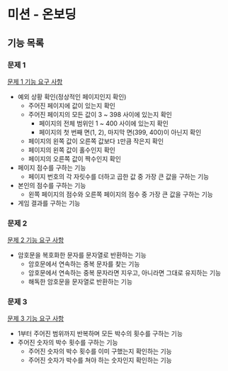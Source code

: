 # 미션 - 온보딩

## 기능 목록

### 문제 1

[문제 1 기능 요구 사항](./docs/PROBLEM1.md)

- 예외 상황 확인(정상적인 페이지인지 확인)
    - 주어진 페이지에 값이 있는지 확인
    - 주어진 페이지의 모든 값이 3 ~ 398 사이에 있는지 확인
      - 페이지의 전체 범위인 1 ~ 400 사이에 있는지 확인
      - 페이지의 첫 번째 면(1, 2), 마지막 면(399, 400)이 아닌지 확인
    - 페이지의 왼쪽 값이 오른쪽 값보다 `1`만큼 작은지 확인
    - 페이지의 왼쪽 값이 홀수인지 확인
    - 페이지의 오른쪽 값이 짝수인지 확인
- 페이지 점수를 구하는 기능
  - 페이지 번호의 각 자릿수를 더하고 곱한 값 중 가장 큰 값을 구하는 기능
- 본인의 점수를 구하는 기능
  - 왼쪽 페이지의 점수와 오른쪽 페이지의 점수 중 가장 큰 값을 구하는 기능
- 게임 결과를 구하는 기능

### 문제 2

[문제 2 기능 요구 사항](./docs/PROBLEM2.md)

- 암호문을 복호화한 문자를 문자열로 반환하는 기능
    - 암호문에서 연속하는 중복 문자를 찾는 기능
    - 암호문에서 연속하는 중복 문자라면 지우고, 아니라면 그대로 유지하는 기능
    - 해독한 암호문을 문자열로 반환하는 기능

### 문제 3

[문제 3 기능 요구 사항](./docs/PROBLEM3.md)

- 1부터 주어진 범위까지 반복하며 모든 박수의 횟수를 구하는 기능
- 주어진 숫자의 박수 횟수를 구하는 기능
  - 주어진 숫자의 박수 횟수를 이미 구했는지 확인하는 기능
  - 주어진 숫자가 박수를 쳐야 하는 숫자인지 확인하는 기능